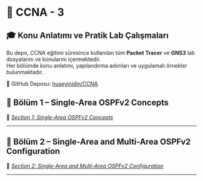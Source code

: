 # 📘 CCNA - 3 

## 🎓 Konu Anlatımı ve Pratik Lab Çalışmaları

Bu depo, CCNA eğitimi süresince kullanılan tüm **Packet Tracer** ve **GNS3** lab dosyalarını ve konularını içermektedir.  
Her bölümde konu anlatımı, yapılandırma adımları ve uygulamalı örnekler bulunmaktadır.

🔗 GitHub Deposu: [huseyinidin/CCNA](https://github.com/huseyinidin/CCNA-3)


## 📂 Bölüm 1 – Single-Area OSPFv2 Concepts


📁 [*Section 1: Single-Area OSPFv2 Concepts*](https://github.com/huseyinidin/CCNA-3/tree/main/Packet_Tracer/01_OSPFv2/01_OSPFv2_Concepts)

---

## 📂 Bölüm 2 – Single-Area and Multi-Area OSPFv2 Configuration


📁 [*Section 2: Single-Area and Multi-Area OSPFv2 Configuration*](https://github.com/huseyinidin/CCNA-3/tree/main/Packet_Tracer/01_OSPFv2)

---

